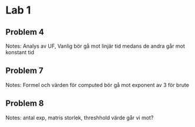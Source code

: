 # Lab 1

## Problem 4

Notes: Analys av UF, Vanlig bör gå mot linjär tid medans de andra går mot konstant tid

## Problem 7

Notes: Formel och värden för computed bör gå mot exponent av 3 för brute

## Problem 8

Notes: antal exp, matris storlek, threshhold värde går vi mot?

